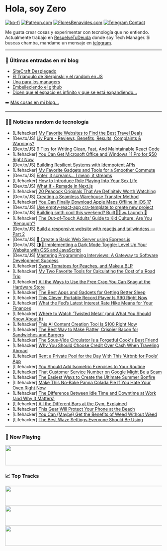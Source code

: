 # Hola, soy Zero

[![ko-fi](https://ko-fi.com/img/githubbutton_sm.svg)](https://ko-fi.com/J3J4N0LUK)
[![Patreon.com](https://img.shields.io/endpoint.svg?url=https%3A%2F%2Fshieldsio-patreon.vercel.app%2Fapi%3Fusername%3Dzerodragon%26type%3Dpatrons&style=for-the-badge)](https://patreon.com/zerodragon)
[![FloresBenavides.com](https://img.shields.io/website?down_message=oops&label=MiBlog&style=for-the-badge&up_message=online&url=https%3A%2F%2Ffloresbenavides.com)](https://floresbenavides.com)
[![Telegram Contact](https://img.shields.io/badge/escr%C3%ADbeme-ZeroDragon-%2326A5E4?style=for-the-badge&logo=telegram)](https://t.me/zerodragon)

Me gusta crear cosas y experimentar con tecnología que no entiendo.
Actualmente trabajo en [ResuelveTuDeuda](http://github.com/resuelve) donde soy Tech Manager.
Si buscas chamba, mandame un mensaje en [telegram](https://t.me/zerodragon).

---

### 📕 Últimas entradas en mi blog
<!-- BLOG-POST-LIST:START -->
- [SiteCraft Desplegado](https://floresbenavides.com/sitecraft-desplegado/)
- [El Triángulo de Sierpinski y el random en JS](https://floresbenavides.com/el-triangulo-de-sierpinski-y-el-random-en-js/)
- [Una para los managers](https://floresbenavides.com/una-para-los-managers/)
- [Embelleciendo el github](https://floresbenavides.com/embelleciendo-el-github/)
- [Dicen que el espacio es infinito y que se está expandiendo…](https://floresbenavides.com/dicen-que-el-espacio-es-infinito-y-que-se-esta-expandiendo/)
<!-- BLOG-POST-LIST:END -->

➡️ [Más cosas en mi blog...](https://floresbenavides.com)

---

### 👨‍💻 Noticias random de tecnología
<!-- TECH-POSTS:START -->
- [Lifehacker] [My Favorite Websites to Find the Best Travel Deals](https://lifehacker.com/my-favorite-websites-to-find-the-best-travel-deals-1850684316)
- [Dev.to/JS] [Liv Pure - Reviews, Benefits, Results, Complaints &amp; Warnings?](https://dev.to/pure_liv72975/liv-pure-reviews-benefits-results-complaints-warnings-45np)
- [Dev.to/JS] [9 Tips for Writing Clean, Fast, And Maintainable React Code](https://dev.to/blackhorse0101/9-tips-for-writing-clean-fast-and-maintainable-react-code-59ng)
- [Lifehacker] [You Can Get Microsoft Office and Windows 11 Pro for $50 Right Now](https://lifehacker.com/you-can-get-microsoft-office-and-windows-11-pro-for-50-1850675710)
- [Dev.to/JS] [Building Resilient Systems with Idempotent APIs](https://dev.to/karishmashukla/building-resilient-systems-with-idempotent-apis-5e5p)
- [Lifehacker] [My Favorite Gadgets and Tools for a Smoother Commute](https://lifehacker.com/my-favorite-gadgets-and-tools-for-a-smoother-commute-1850683554)
- [Dev.to/JS] [Enter, it screams... I mean, it streams](https://dev.to/westbrook/enter-it-screams-i-mean-it-streams-2p5p)
- [Lifehacker] [How to Introduce Role Playing Into Your Sex Life](https://lifehacker.com/how-to-introduce-role-playing-into-your-sex-life-1850684587)
- [Dev.to/JS] [What If - Remade in Next.js](https://dev.to/vulcanwm/what-if-remade-in-nextjs-1p2b)
- [Lifehacker] [20 Peacock Originals That Are Definitely Worth Watching](https://lifehacker.com/12-peacock-originals-that-are-definitely-worth-watching-1847731247)
- [Dev.to/JS] [Creating a Seamless Warehouse Transfer Method](https://dev.to/darkterminal/creating-a-seamless-warehouse-transfer-method-4n92)
- [Lifehacker] [You Can Finally Download Apple Maps Offline in iOS 17](https://lifehacker.com/you-can-finally-download-apple-maps-offline-in-ios-17-1850685430)
- [Dev.to/JS] [Use empty-react-app cra-template to create new project](https://dev.to/thesologlobesightseer/use-empty-react-app-cra-template-to-create-new-project-19a4)
- [Dev.to/JS] [Building smth cool this weekend? Built👩‍💻 🔜 Launch 🚀](https://dev.to/shnai0/building-smth-cool-this-weekend-built-launch-1297)
- [Lifehacker] [The Out-of-Touch Adults’ Guide to Kid Culture: Are You ‘Kenough’?](https://lifehacker.com/the-out-of-touch-adults-guide-to-kid-culture-are-you-1850684769)
- [Dev.to/JS] [Build a responsive website with reactjs and tailwindcss — Part 2](https://dev.to/kwakyebrilliant/build-a-responsive-website-with-reactjs-and-tailwindcss-part-2-4g68)
- [Dev.to/JS] [🚀 Create a Basic Web Server using Express.js](https://dev.to/preetsuthar17/create-a-basic-web-server-using-expressjs-428d)
- [Dev.to/JS] [🌗🌙 Implementing a Dark Mode Toggle: Level Up Your Website with CSS and JavaScript](https://dev.to/preetsuthar17/implementing-a-dark-mode-toggle-level-up-your-website-with-css-and-javascript-2bpb)
- [Dev.to/JS] [Mastering Programming Interviews: A Gateway to Software Development Success](https://dev.to/idurar/mastering-programming-interviews-a-gateway-to-software-development-success-4mkd)
- [Lifehacker] [Swap Tomatoes for Peaches, and Make a BLP](https://lifehacker.com/swap-tomatoes-for-peaches-and-make-a-blp-1850684519)
- [Lifehacker] [My Two Favorite Tools for Calculating the Cost of a Road Trip](https://lifehacker.com/my-two-favorite-tools-for-calculating-the-cost-of-a-roa-1850683670)
- [Lifehacker] [All the Ways to Use the Free Crap You Can Snag at the Hardware Store](https://lifehacker.com/all-the-ways-to-use-the-free-crap-you-can-snag-at-the-h-1850682859)
- [Lifehacker] [The Best Apps and Gadgets for Getting Better Sleep](https://lifehacker.com/use-these-apps-and-gadgets-to-get-better-sleep-1848076010)
- [Lifehacker] [This Clever, Portable Record Player Is $90 Right Now](https://lifehacker.com/this-clever-portable-record-player-is-90-right-now-1850672379)
- [Lifehacker] [What the Fed’s Latest Interest Rate Hike Means for Your Finances](https://lifehacker.com/how-rising-interest-rates-will-affect-your-finances-the-1850155359)
- [Lifehacker] [Where to Watch &#39;Twisted Metal&#39; &lpar;and What You Should Know About It&rpar;](https://lifehacker.com/where-to-watch-twisted-metal-and-what-you-should-know-1850678772)
- [Lifehacker] [This AI Content Creation Tool Is $100 Right Now](https://lifehacker.com/this-ai-content-creation-tool-is-100-right-now-1850672412)
- [Lifehacker] [The Best Way to Make Flatter, Crispier Bacon for Sandwiches and Burgers](https://lifehacker.com/the-best-way-to-make-flat-crispy-bacon-for-sandwiches-1788504821)
- [Lifehacker] [The Sous-Vide Circulator Is a Forgetful Cook&#39;s Best Friend](https://lifehacker.com/the-sous-vide-circulator-is-a-forgetful-cooks-best-frie-1850683214)
- [Lifehacker] [Why You Should Choose Credit Over Cash When Traveling Abroad](https://lifehacker.com/why-you-should-choose-credit-over-cash-when-traveling-a-1850682925)
- [Lifehacker] [Rent a Private Pool for the Day With This &#39;Airbnb for Pools&#39; App](https://lifehacker.com/rent-a-private-pool-for-the-day-with-this-airbnb-for-po-1828602385)
- [Lifehacker] [You Should Add Isometric Exercises to Your Routine](https://lifehacker.com/you-should-add-isometric-exercises-to-your-routine-1850683443)
- [Lifehacker] [That Customer Service Number on Google Might Be a Scam](https://lifehacker.com/that-customer-service-number-on-google-might-be-a-scam-1850680896)
- [Lifehacker] [The Easiest Ways to Create the Ultimate Summer Bonfire](https://lifehacker.com/how-to-have-the-best-bonfire-of-the-summer-1797041818)
- [Lifehacker] [Make This No-Bake Panna Colada Pie If You Hate Your Oven Right Now](https://lifehacker.com/make-this-no-bake-panna-colada-pie-if-you-hate-your-ove-1850683151)
- [Lifehacker] [The Difference Between Idle Time and Downtime at Work &lpar;and Why It Matters&rpar;](https://lifehacker.com/the-difference-between-idle-time-and-downtime-at-work-1850682482)
- [Lifehacker] [All the Different Bars at the Gym, Explained](https://lifehacker.com/all-the-different-bars-at-the-gym-explained-1839810094)
- [Lifehacker] [This Gear Will Protect Your Phone at the Beach](https://lifehacker.com/this-gear-will-protect-your-phone-at-the-beach-1850680623)
- [Lifehacker] [You Can &lpar;Maybe&rpar; Get the Benefits of Weed Without Weed](https://lifehacker.com/you-can-maybe-get-the-benefits-of-weed-without-weed-1850676489)
- [Lifehacker] [The Best Waze Settings Everyone Should Be Using](https://lifehacker.com/11-wonderful-waze-settings-everyone-should-be-using-1847545764)<!-- TECH-POSTS:END -->

---

### 🎵 Now Playing
<a href="https://spotify-now-playing-dun.vercel.app/now-playing?open"><img src="https://spotify-now-playing-dun.vercel.app/now-playing" width="540" height="64"></a>

### 📈 Top Tracks
<a href="https://spotify-now-playing-dun.vercel.app/top-tracks?i=1&open"><img src="https://spotify-now-playing-dun.vercel.app/top-tracks?i=1" width="540" height="64"></a>
<a href="https://spotify-now-playing-dun.vercel.app/top-tracks?i=2&open"><img src="https://spotify-now-playing-dun.vercel.app/top-tracks?i=2" width="540" height="64"></a>
<a href="https://spotify-now-playing-dun.vercel.app/top-tracks?i=3&open"><img src="https://spotify-now-playing-dun.vercel.app/top-tracks?i=3" width="540" height="64"></a>
